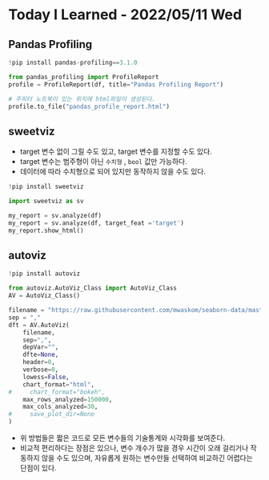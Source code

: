 # Today I Learned - 2022/05/11 Wed

## Pandas Profiling

```python
!pip install pandas-profiling==3.1.0

from pandas_profiling import ProfileReport
profile = ProfileReport(df, title="Pandas Profiling Report")

# 주피터 노트북이 있는 위치에 html파일이 생성된다.
profile.to_file("pandas_profile_report.html")
```

## sweetviz

- target 변수 없이 그릴 수도 있고, target 변수를 지정할 수도 있다.
- target 변수는 범주형이 아닌 `수치형` , `bool` 값만 가능하다.
- 데이터에 따라 수치형으로 되어 있지만 동작하지 않을 수도 있다.

```python
!pip install sweetviz

import sweetviz as sv

my_report = sv.analyze(df)
my_report = sv.analyze(df, target_feat ='target')
my_report.show_html()
```

## autoviz

```python
!pip install autoviz

from autoviz.AutoViz_Class import AutoViz_Class
AV = AutoViz_Class()

filename = "https://raw.githubusercontent.com/mwaskom/seaborn-data/master/mpg.csv"
sep = ","
dft = AV.AutoViz(
    filename,
    sep=",",
    depVar="",
    dfte=None,
    header=0,
    verbose=0,
    lowess=False,
    chart_format="html",
#     chart_format="bokeh",
    max_rows_analyzed=150000,
    max_cols_analyzed=30,
#     save_plot_dir=None
)
```

- 위 방법들은 짧은 코드로 모든 변수들의 기술통계와 시각화를 보여준다.
- 비교적 편리하다는 장점은 있으나, 변수 개수가 많을 경우 시간이 오래 걸리거나 작동하지 않을 수도 있으며, 자유롭게 원하는 변수만들 선택하여 비교하긴 어렵다는 단점이 있다.

